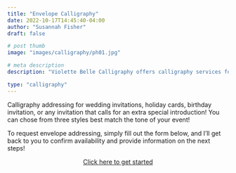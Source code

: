 ```yaml
---
title: "Envelope Calligraphy"
date: 2022-10-17T14:45:40-04:00
author: "Susannah Fisher"
draft: false

# post thumb
image: "images/calligraphy/ph01.jpg"

# meta description
description: "Violette Belle Calligraphy offers calligraphy services for personal stationery, weddings, and other life events."

type: "calligraphy"
---
```


Calligraphy addressing for wedding invitations, holiday cards, birthday invitation, or any invitation that calls for an extra special introduction! You can chose from three styles best match the tone of your event!

To request envelope addressing, simply fill out the form below, and I’ll get back to you to confirm availability and provide information on the next steps!

<center><a href="https://portal.violettebelle.com/public/form/view/6350226057dd444c15112131" target="_blank" class="btn btn-outline-primary">Click here to get started</a></center>
